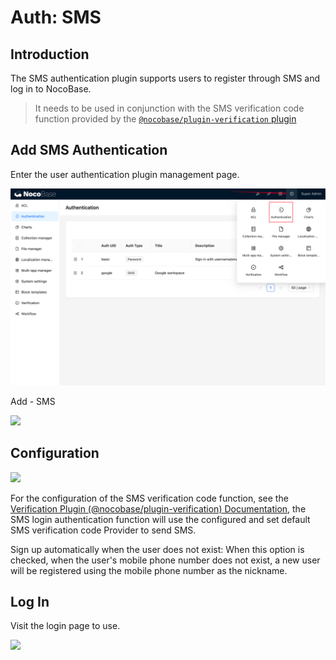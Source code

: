 # Auth: SMS

## Introduction

The SMS authentication plugin supports users to register through SMS and log in to NocoBase.

> It needs to be used in conjunction with the SMS verification code function provided by the [`@nocobase/plugin-verification` plugin](../verification/index.md)

## Add SMS Authentication

Enter the user authentication plugin management page.

![](../auth-oidc/static/2023-12-03-18-19-33.png)

Add - SMS

![](https://static-docs.nocobase.com/29c8916492fd5e1564a872b31ad3ac0d.png)

## Configuration

![](https://static-docs.nocobase.com/a4d35ec63ba22ae2ea9e3e8e1cbb783d.png)

For the configuration of the SMS verification code function, see the [Verification Plugin (@nocobase/plugin-verification) Documentation](../verification/index.md), the SMS login authentication function will use the configured and set default SMS verification code Provider to send SMS.

Sign up automatically when the user does not exist: When this option is checked, when the user's mobile phone number does not exist, a new user will be registered using the mobile phone number as the nickname.

## Log In

Visit the login page to use.

![](https://static-docs.nocobase.com/8d630739201bc27d8b0de076ab4f75e2.png)

